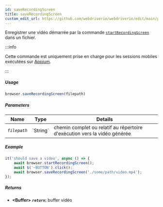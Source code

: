 ```yaml
---
id: saveRecordingScreen
title: saveRecordingScreen
custom_edit_url: https://github.com/webdriverio/webdriverio/edit/main/packages/webdriverio/src/commands/browser/saveRecordingScreen.ts
---
```


Enregistrer une vidéo démarrée par la commande [`startRecordingScreen`](/docs/api/appium#startrecordingscreen) dans un fichier.

:::info

Cette commande est uniquement prise en charge pour les sessions mobiles exécutées sur [Appium](https://appium.github.io/appium.io/docs/en/commands/device/recording-screen/start-recording-screen/).

:::

##### Usage

```js
browser.saveRecordingScreen(filepath)
```

##### Parameters

<table>
  <thead>
    <tr>
      <th>Name</th><th>Type</th><th>Details</th>
    </tr>
  </thead>
  <tbody>
    <tr>
      <td><code><var>filepath</var></code></td>
      <td>`String`</td>
      <td>chemin complet ou relatif au répertoire d'exécution vers la vidéo générée</td>
    </tr>
  </tbody>
</table>

##### Example

```js title="saveRecordingScreen.js"
it('should save a video', async () => {
    await browser.startRecordingScreen();
    await $('~BUTTON').click();
    await browser.saveRecordingScreen('./some/path/video.mp4');
});
```

##### Returns

- **&lt;Buffer&gt;**
            **<code><var>return</var></code>:**             buffer vidéo